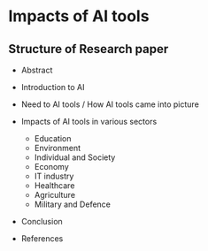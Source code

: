 # Impacts of AI tools

## Structure of Research paper

- Abstract

- Introduction to AI

- Need to AI tools / How AI tools came into picture

- Impacts of AI tools in various sectors

  - Education
  - Environment
  - Individual and Society
  - Economy
  - IT industry
  - Healthcare
  - Agriculture
  - Military and Defence

- Conclusion

- References
